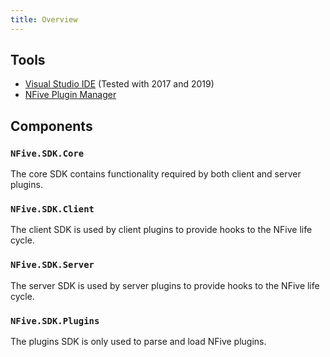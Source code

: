 ```yaml
---
title: Overview
---
```


## Tools

* [Visual Studio IDE](https://visualstudio.microsoft.com/vs/) (Tested with 2017 and 2019)
* [NFive Plugin Manager](https://dl.nfive.io/nfpm.exe)

## Components

### `NFive.SDK.Core`

The core SDK contains functionality required by both client and server plugins.

### `NFive.SDK.Client`

The client SDK is used by client plugins to provide hooks to the NFive life cycle.

### `NFive.SDK.Server`

The server SDK is used by server plugins to provide hooks to the NFive life cycle.

### `NFive.SDK.Plugins`

The plugins SDK is only used to parse and load NFive plugins.
